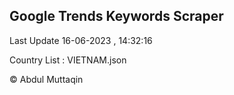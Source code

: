 

## Google Trends Keywords Scraper 
 
Last Update 16-06-2023 , 14:32:16

Country List :
VIETNAM.json



© Abdul Muttaqin 
